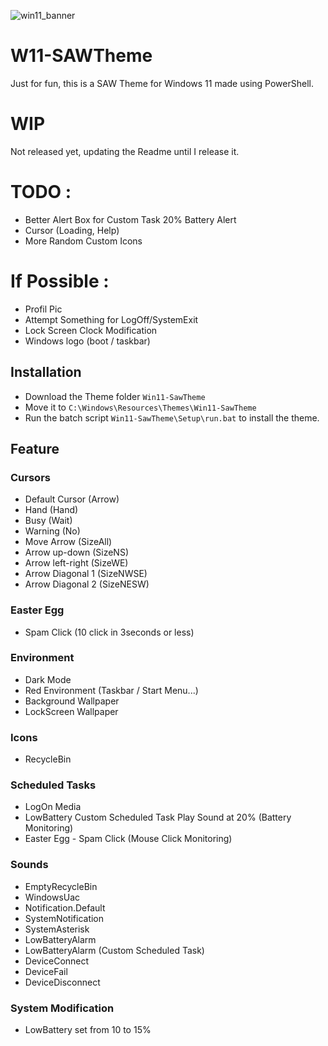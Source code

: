 ![win11_banner](https://github.com/V0lk3n/W11-SAWTheme/assets/22322762/8ae5048c-7e0e-43dd-a443-85a7dee939e2)

# W11-SAWTheme

Just for fun, this is a SAW Theme for Windows 11 made using PowerShell.

# WIP

Not released yet, updating the Readme until I release it.

# TODO :
 - Better Alert Box for Custom Task 20% Battery Alert
 - Cursor (Loading, Help)
 - More Random Custom Icons
# If Possible :
 - Profil Pic
 - Attempt Something for LogOff/SystemExit
 - Lock Screen Clock Modification
 - Windows logo (boot / taskbar)

## Installation

- Download the Theme folder `Win11-SawTheme`
- Move it to `C:\Windows\Resources\Themes\Win11-SawTheme`
- Run the batch script `Win11-SawTheme\Setup\run.bat` to install the theme.

## Feature

### Cursors

- Default Cursor (Arrow)
- Hand (Hand)
- Busy (Wait)
- Warning (No)
- Move Arrow (SizeAll)
- Arrow up-down (SizeNS)
- Arrow left-right (SizeWE)
- Arrow Diagonal 1 (SizeNWSE)
- Arrow Diagonal 2 (SizeNESW)

### Easter Egg

- Spam Click (10 click in 3seconds or less)

### Environment

- Dark Mode
- Red Environment (Taskbar / Start Menu...)
- Background Wallpaper
- LockScreen Wallpaper

### Icons

- RecycleBin

### Scheduled Tasks

- LogOn Media
- LowBattery Custom Scheduled Task Play Sound at 20% (Battery Monitoring)
- Easter Egg - Spam Click (Mouse Click Monitoring)

### Sounds

- EmptyRecycleBin
- WindowsUac
- Notification.Default
- SystemNotification
- SystemAsterisk
- LowBatteryAlarm
- LowBatteryAlarm (Custom Scheduled Task)
- DeviceConnect
- DeviceFail
- DeviceDisconnect

### System Modification

- LowBattery set from 10 to 15%
